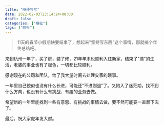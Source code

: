```yaml
---
title: "随便写写"
date: 2022-02-03T23:14:24+08:00
draft: false
categories: ["瞎扯"]
tags: ["瞎扯"]
---
```


> 11天的春节小假期快要结束了，想起来"坚持写东西"这个事情，那就搞个年终总结吧。

来到杭州一年了，买了房，装了修，21年年末也顺利入住新家，结束了"漂"的生活，老婆的事业也有了起色，一切都比较顺利。

感谢现在的公司和团队，给了我大量时间去处理安家的琐事。

一年里自己貌似也没有什么长进，可能还"不进则退"了。又陷入了迷茫期，找不到什么方向，也没有什么有挑战、有趣的业务去做。

希望新的一年里能找到一些有意思、有挑战的事情去做，要不然可能要一直颓下去了。

最后，祝大家虎年发大财。
